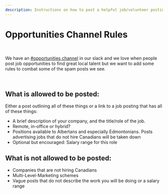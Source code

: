 ```yaml
---
description: Instructions on how to post a helpful job/volunteer posting in the Dev Edmonton Slack.
---
```


# Opportunities Channel Rules

<br>

We have an [#opportunities channel](https://devedmonton.slack.com/archives/CCL88S2CX) in our slack and we love when people post job opportunities to find great local talent but we want to add some rules to combat some of the spam posts we see. 

<br>

## What is allowed to be posted:

Either a post outlining all of these things or a link to a job posting that has all of these things:
- A brief description of your company, and the title/role of the job.
- Remote, in-office or hybrid?
- Positions available to Albertans and especially Edmontonians. Posts advertising jobs that do not hire Canadians will be taken down
- Optional but encouraged: Salary range for this role


## What is not allowed to be posted:

- Companies that are not hiring Canadians
- Multi-Level-Marketing schemes
- Vague posts that do not describe the work you will be doing or a salary range